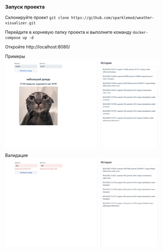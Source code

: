 ### Запуск проекта
Склонируйте проект `git clone https://github.com/sparklemod/weather-visualizer.git`

Перейдите в корневую папку проекта и выполните команду `docker-compose up -d`

Откройте http://localhost:8080/

Примеры
![app example](src/main/resources/git/example-3.png)

Валидация
![app example](src/main/resources/git/example-2.png)
